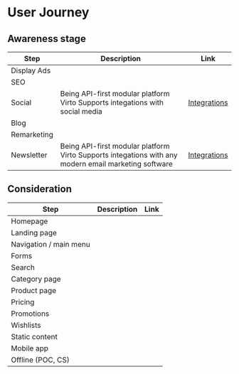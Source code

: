 # User Journey

## Awareness stage

Step | Description | Link
--- | --- | ---
Display Ads | | 
SEO | |
Social | Being API-first modular platform Virto Supports integations with social media | [Integrations](https://virtocommerce.com/integrations/key-ecommerce-integrations)
Blog | |
Remarketing | |
Newsletter | Being API-first modular platform Virto Supports integations with any modern email marketing software | [Integrations](https://virtocommerce.com/integrations/key-ecommerce-integrations)

## Consideration

Step | Description | Link
--- | --- | ---
Homepage | | 
Landing page | |
Navigation / main menu | |
Forms | | 
Search | |
Category page | |
Product page | |
Pricing | |
Promotions | |
Wishlists | |
Static content | |
Mobile app | |
Offline (POC, CS) | |
